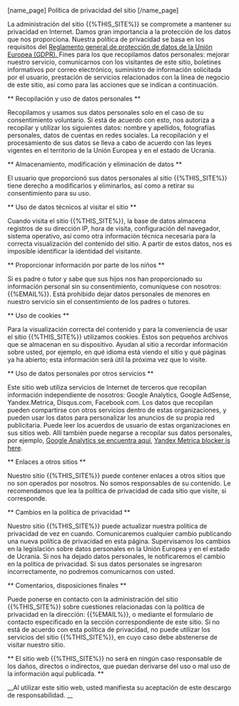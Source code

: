 [name_page] Política de privacidad del sitio [/name_page]

La administración del sitio {{%THIS_SITE%}} se compromete a mantener su privacidad en Internet. Damos gran importancia a la protección de los datos que nos proporciona. Nuestra política de privacidad se basa en los requisitos del [Reglamento general de protección de datos de la Unión Europea (GDPR). ]( https://ec.europa.eu/info/law/law-topic/data-protection_en) Fines para los que recopilamos datos personales: mejorar nuestro servicio, comunicarnos con los visitantes de este sitio, boletines informativos por correo electrónico, suministro de información solicitada por el usuario, prestación de servicios relacionados con la línea de negocio de este sitio, así como para las acciones que se indican a continuación.

** Recopilación y uso de datos personales **

Recopilamos y usamos sus datos personales solo en el caso de su consentimiento voluntario. Si está de acuerdo con esto, nos autoriza a recopilar y utilizar los siguientes datos: nombre y apellidos, fotografías personales, datos de cuentas en redes sociales. La recopilación y el procesamiento de sus datos se lleva a cabo de acuerdo con las leyes vigentes en el territorio de la Unión Europea y en el estado de Ucrania.

** Almacenamiento, modificación y eliminación de datos **

El usuario que proporcionó sus datos personales al sitio {{%THIS_SITE%}} tiene derecho a modificarlos y eliminarlos, así como a retirar su consentimiento para su uso.

** Uso de datos técnicos al visitar el sitio **

Cuando visita el sitio {{%THIS_SITE%}}, la base de datos almacena registros de su dirección IP, hora de visita, configuración del navegador, sistema operativo, así como otra información técnica necesaria para la correcta visualización del contenido del sitio. A partir de estos datos, nos es imposible identificar la identidad del visitante.

** Proporcionar información por parte de los niños **

Si es padre o tutor y sabe que sus hijos nos han proporcionado su información personal sin su consentimiento, comuníquese con nosotros: {{%EMAIL%}}. Está prohibido dejar datos personales de menores en nuestro servicio sin el consentimiento de los padres o tutores.

** Uso de cookies **

Para la visualización correcta del contenido y para la conveniencia de usar el sitio {{%THIS_SITE%}} utilizamos cookies. Estos son pequeños archivos que se almacenan en su dispositivo. Ayudan al sitio a recordar información sobre usted, por ejemplo, en qué idioma está viendo el sitio y qué páginas ya ha abierto; esta información será útil la próxima vez que lo visite.

** Uso de datos personales por otros servicios **

Este sitio web utiliza servicios de Internet de terceros que recopilan información independiente de nosotros: Google Analytics, Google AdSense, Yandex.Metrica, Disqus.com, Facebook.com. Los datos que recopilan pueden compartirse con otros servicios dentro de estas organizaciones, y pueden usar los datos para personalizar los anuncios de su propia red publicitaria. Puede leer los acuerdos de usuario de estas organizaciones en sus sitios web. Allí también puede negarse a recopilar sus datos personales, por ejemplo, [Google Analytics se encuentra aquí]( https://tools.google.com/dlpage/gaoptout?hl=ru), [Yandex Metrica blocker is here](  https://yandex.ru/support/metrika/general/opt-out.html).

** Enlaces a otros sitios **

Nuestro sitio {{%THIS_SITE%}} puede contener enlaces a otros sitios que no son operados por nosotros. No somos responsables de su contenido. Le recomendamos que lea la política de privacidad de cada sitio que visite, si corresponde.

** Cambios en la política de privacidad **

Nuestro sitio {{%THIS_SITE%}} puede actualizar nuestra política de privacidad de vez en cuando. Comunicaremos cualquier cambio publicando una nueva política de privacidad en esta página. Supervisamos los cambios en la legislación sobre datos personales en la Unión Europea y en el estado de Ucrania. Si nos ha dejado datos personales, le notificaremos el cambio en la política de privacidad. Si sus datos personales se ingresaron incorrectamente, no podremos comunicarnos con usted.

** Comentarios, disposiciones finales **

Puede ponerse en contacto con la administración del sitio {{%THIS_SITE%}} sobre cuestiones relacionadas con la política de privacidad en la dirección: {{%EMAIL%}}, o mediante el formulario de contacto especificado en la sección correspondiente de este sitio. Si no está de acuerdo con esta política de privacidad, no puede utilizar los servicios del sitio {{%THIS_SITE%}}, en cuyo caso debe abstenerse de visitar nuestro sitio.

** El sitio web {{%THIS_SITE%}} no será en ningún caso responsable de los daños, directos o indirectos, que puedan derivarse del uso o mal uso de la información aquí publicada. **

__Al utilizar este sitio web, usted manifiesta su aceptación de este descargo de responsabilidad. __